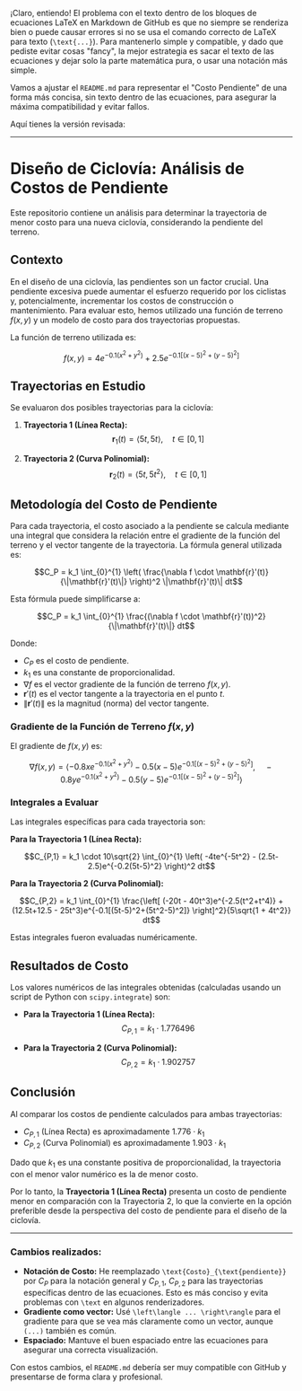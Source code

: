¡Claro, entiendo! El problema con el texto dentro de los bloques de ecuaciones LaTeX en Markdown de GitHub es que no siempre se renderiza bien o puede causar errores si no se usa el comando correcto de LaTeX para texto (`\text{...}`). Para mantenerlo simple y compatible, y dado que pediste evitar cosas "fancy", la mejor estrategia es sacar el texto de las ecuaciones y dejar solo la parte matemática pura, o usar una notación más simple.

Vamos a ajustar el `README.md` para representar el "Costo Pendiente" de una forma más concisa, sin texto dentro de las ecuaciones, para asegurar la máxima compatibilidad y evitar fallos.

Aquí tienes la versión revisada:

---

# Diseño de Ciclovía: Análisis de Costos de Pendiente

Este repositorio contiene un análisis para determinar la trayectoria de menor costo para una nueva ciclovía, considerando la pendiente del terreno.

## Contexto

En el diseño de una ciclovía, las pendientes son un factor crucial. Una pendiente excesiva puede aumentar el esfuerzo requerido por los ciclistas y, potencialmente, incrementar los costos de construcción o mantenimiento. Para evaluar esto, hemos utilizado una función de terreno $f(x, y)$ y un modelo de costo para dos trayectorias propuestas.

La función de terreno utilizada es:

$$f(x, y) = 4e^{-0.1(x^2+y^2)} + 2.5e^{-0.1[(x-5)^2+(y-5)^2]}$$

## Trayectorias en Estudio

Se evaluaron dos posibles trayectorias para la ciclovía:

1.  **Trayectoria 1 (Línea Recta):**
    $$\mathbf{r}_1(t) = \langle 5t, 5t \rangle, \quad t \in [0, 1]$$

2.  **Trayectoria 2 (Curva Polinomial):**
    $$\mathbf{r}_2(t) = \langle 5t, 5t^2 \rangle, \quad t \in [0, 1]$$

## Metodología del Costo de Pendiente

Para cada trayectoria, el costo asociado a la pendiente se calcula mediante una integral que considera la relación entre el gradiente de la función del terreno y el vector tangente de la trayectoria. La fórmula general utilizada es:

$$C_P = k_1 \int_{0}^{1} \left( \frac{\nabla f \cdot \mathbf{r}'(t)}{\|\mathbf{r}'(t)\|} \right)^2 \|\mathbf{r}'(t)\| dt$$

Esta fórmula puede simplificarse a:

$$C_P = k_1 \int_{0}^{1} \frac{(\nabla f \cdot \mathbf{r}'(t))^2}{\|\mathbf{r}'(t)\|} dt$$

Donde:
* $C_P$ es el costo de pendiente.
* $k_1$ es una constante de proporcionalidad.
* $\nabla f$ es el vector gradiente de la función de terreno $f(x, y)$.
* $\mathbf{r}'(t)$ es el vector tangente a la trayectoria en el punto $t$.
* $\|\mathbf{r}'(t)\|$ es la magnitud (norma) del vector tangente.

### Gradiente de la Función de Terreno $f(x, y)$

El gradiente de $f(x, y)$ es:

$$\nabla f(x, y) = \left\langle -0.8xe^{-0.1(x^2+y^2)} - 0.5(x-5)e^{-0.1[(x-5)^2+(y-5)^2]}, \quad -0.8ye^{-0.1(x^2+y^2)} - 0.5(y-5)e^{-0.1[(x-5)^2+(y-5)^2]} \right\rangle$$

### Integrales a Evaluar

Las integrales específicas para cada trayectoria son:

**Para la Trayectoria 1 (Línea Recta):**

$$C_{P,1} = k_1 \cdot 10\sqrt{2} \int_{0}^{1} \left( -4te^{-5t^2} - (2.5t-2.5)e^{-0.2(5t-5)^2} \right)^2 dt$$

**Para la Trayectoria 2 (Curva Polinomial):**

$$C_{P,2} = k_1 \int_{0}^{1} \frac{\left[ (-20t - 40t^3)e^{-2.5(t^2+t^4)} + (12.5t+12.5 - 25t^3)e^{-0.1[(5t-5)^2+(5t^2-5)^2]} \right]^2}{5\sqrt{1 + 4t^2}} dt$$

Estas integrales fueron evaluadas numéricamente.

## Resultados de Costo

Los valores numéricos de las integrales obtenidas (calculadas usando un script de Python con `scipy.integrate`) son:

* **Para la Trayectoria 1 (Línea Recta):**
    $$C_{P,1} = k_1 \cdot 1.776496$$

* **Para la Trayectoria 2 (Curva Polinomial):**
    $$C_{P,2} = k_1 \cdot 1.902757$$

## Conclusión

Al comparar los costos de pendiente calculados para ambas trayectorias:

* $C_{P,1}$ (Línea Recta) es aproximadamente $1.776 \cdot k_1$
* $C_{P,2}$ (Curva Polinomial) es aproximadamente $1.903 \cdot k_1$

Dado que $k_1$ es una constante positiva de proporcionalidad, la trayectoria con el menor valor numérico es la de menor costo.

Por lo tanto, la **Trayectoria 1 (Línea Recta)** presenta un costo de pendiente menor en comparación con la Trayectoria 2, lo que la convierte en la opción preferible desde la perspectiva del costo de pendiente para el diseño de la ciclovía.

---

### Cambios realizados:

* **Notación de Costo:** He reemplazado `\text{Costo}_{\text{pendiente}}` por $C_P$ para la notación general y $C_{P,1}$, $C_{P,2}$ para las trayectorias específicas dentro de las ecuaciones. Esto es más conciso y evita problemas con `\text` en algunos renderizadores.
* **Gradiente como vector:** Usé `\left\langle ... \right\rangle` para el gradiente para que se vea más claramente como un vector, aunque `(...)` también es común.
* **Espaciado:** Mantuve el buen espaciado entre las ecuaciones para asegurar una correcta visualización.

Con estos cambios, el `README.md` debería ser muy compatible con GitHub y presentarse de forma clara y profesional.
